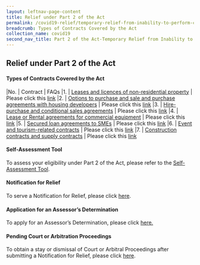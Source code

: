 ```yaml
---
layout: leftnav-page-content
title: Relief under Part 2 of the Act
permalink: /covid19-relief/temporary-relief-from-inability-to-perform-contract
breadcrumb: Types of Contracts Covered by the Act
collection_name: covid19
second_nav_title: Part 2 of the Act-Temporary Relief from Inability to Perform Contractual Obligations
---
```

## Relief under Part 2 of the Act ##

#### Types of Contracts Covered by the Act ####

|No. | Contract | FAQs
|1. | [Leases and licences of non-residential property](/files/5-Non-residential.pdf) | Please click this [link](https://www.mlaw.gov.sg/covid19-relief/faq/lease-licence)
|2. | [Options to purchase and sale and purchase agreements with housing developers](/files/6-Buyers.pdf) | Please click this [link](https://www.mlaw.gov.sg/covid19-relief/faq/otps-and-s-and-p-agreements)
|3. | [Hire-purchase and conditional sales agreements](/files/4-Hirers.pdf) | Please click this [link](https://www.mlaw.gov.sg/covid19-relief/faq/hire-purchase-agreements)
|4. | [Lease or Rental agreements for commercial equipment](/files/7-Renters.pdf) | Please click this [link](https://www.mlaw.gov.sg/covid19-relief/faq/rental-agreements)
|5. | [Secured loan agreements to SMEs](/files/1-Secured-loans.pdf) | Please click this [link](https://www.mlaw.gov.sg/covid19-relief/faq/sme-loans)
|6. | [Event and tourism-related contracts](/files/3-Event-tourism-related.pdf) | Please click this [link](https://www.mlaw.gov.sg/covid19-relief/faq/event-or-tourism-related-contract)
|7. | [Construction contracts and supply contracts](/files/2-Construction-contractors-suppliers.pdf) | Please click this [link](https://www.mlaw.gov.sg/covid19-relief/faq/construction)

#### Self-Assessment Tool ####
To assess your eligibility under Part 2 of the Act, please refer to the [Self-Assessment Tool](https://www.mlaw.gov.sg/covid19-relief/tool).

#### Notification for Relief ####
To serve a Notification for Relief, please click [here](https://www.mlaw.gov.sg/covid19-relief/notification-for-relief).


#### Application for an Assessor’s Determination ####
To apply for an Assessor’s Determination, please click [here.](https://www.mlaw.gov.sg/covid19-relief/application-for-assessor)


#### Pending Court or Arbitration Proceedings ####
To obtain a stay or dismissal of Court or Arbitral Proceedings after submitting a Notification for Relief, please click [here](https://www.mlaw.gov.sg/covid19-relief/memorandum-of-notification).
